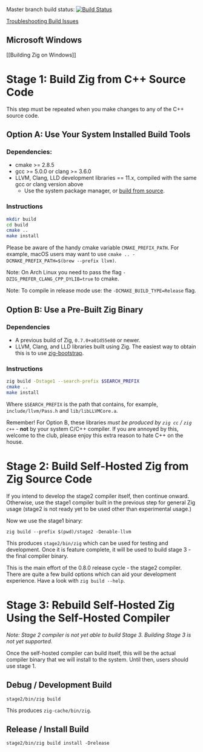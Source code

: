 Master branch build status: [![Build Status](https://dev.azure.com/ziglang/zig/_apis/build/status/ziglang.zig?branchName=master)](https://dev.azure.com/ziglang/zig/_build/latest?definitionId=1&branchName=master)

[Troubleshooting Build Issues](https://github.com/ziglang/zig/wiki/Troubleshooting-Build-Issues)

## Microsoft Windows

[[Building Zig on Windows]]

# Stage 1: Build Zig from C++ Source Code

This step must be repeated when you make changes to any of the C++ source code.

## Option A: Use Your System Installed Build Tools

### Dependencies:

 * cmake >= 2.8.5
 * gcc >= 5.0.0 or clang >= 3.6.0
 * LLVM, Clang, LLD development libraries == 11.x, compiled with the same gcc or clang version above
   - Use the system package manager, or [build from source](https://github.com/ziglang/zig/wiki/How-to-build-LLVM,-libclang,-and-liblld-from-source#posix).

### Instructions

```sh
mkdir build
cd build
cmake ..
make install
```

Please be aware of the handy cmake variable `CMAKE_PREFIX_PATH`. For example, macOS users may want to use `cmake .. -DCMAKE_PREFIX_PATH=$(brew --prefix llvm)`.

Note: On Arch Linux you need to pass the flag `-DZIG_PREFER_CLANG_CPP_DYLIB=true` to cmake.

Note: To compile in release mode use: the `-DCMAKE_BUILD_TYPE=Release` flag.

## Option B: Use a Pre-Built Zig Binary

### Dependencies

 * A previous build of Zig, `0.7.0+a01d55e80` or newer.
 * LLVM, Clang, and LLD libraries built using Zig. The easiest way to obtain this is to use [zig-bootstrap](https://github.com/ziglang/zig-bootstrap).

### Instructions

```sh
zig build -Dstage1 --search-prefix $SEARCH_PREFIX
cmake ..
make install
```

Where `$SEARCH_PREFIX` is the path that contains, for example, `include/llvm/Pass.h` and `lib/libLLVMCore.a`.

Remember! For Option B, these libraries *must be produced by `zig cc` / `zig c++`* - **not** by your system C/C++ compiler. If you are annoyed by this, welcome to the club, please enjoy this extra reason to hate C++ on the house.

# Stage 2: Build Self-Hosted Zig from Zig Source Code

If you intend to develop the stage2 compiler itself, then continue onward. Otherwise, use the stage1 compiler built in the previous step for general Zig usage (stage2 is not ready yet to be used other than experimental usage.)

Now we use the stage1 binary:

```
zig build --prefix $(pwd)/stage2 -Denable-llvm
```

This produces `stage2/bin/zig` which can be used for testing and development.
Once it is feature complete, it will be used to build stage 3 - the final compiler
binary.

This is the main effort of the 0.8.0 release cycle - the stage2 compiler. There are quite a few build options which can aid your development experience. Have a look with `zig build --help`.

# Stage 3: Rebuild Self-Hosted Zig Using the Self-Hosted Compiler

*Note: Stage 2 compiler is not yet able to build Stage 3. Building Stage 3 is
not yet supported.*

Once the self-hosted compiler can build itself, this will be the actual
compiler binary that we will install to the system. Until then, users should
use stage 1.

## Debug / Development Build

```
stage2/bin/zig build
```

This produces `zig-cache/bin/zig`.

## Release / Install Build

```
stage2/bin/zig build install -Drelease
```


